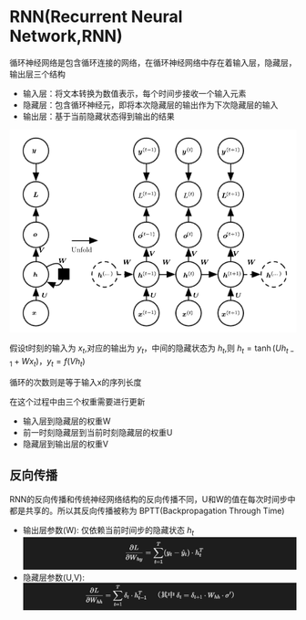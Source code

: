 # RNN(Recurrent Neural Network,RNN)

循环神经网络是包含循环连接的网络，在循环神经网络中存在着输入层，隐藏层，输出层三个结构

- 输入层：将文本转换为数值表示，每个时间步接收一个输入元素
- 隐藏层：包含循环神经元，即将本次隐藏层的输出作为下次隐藏层的输入
- 输出层：基于当前隐藏状态得到输出的结果

![alt text](image.png)

假设t时刻的输入为 $x_t$,对应的输出为 $y_t$，中间的隐藏状态为 $h_t$,则 $h_t = \tanh(U h_{t-1}+ Wx_t)$，$y_t = f(Vh_t)$

循环的次数则是等于输入x的序列长度

在这个过程中由三个权重需要进行更新
- 输入层到隐藏层的权重W
- 前一时刻隐藏层到当前时刻隐藏层的权重U
- 隐藏层到输出层的权重V

## 反向传播

RNN的反向传播和传统神经网络结构的反向传播不同，U和W的值在每次时间步中都是共享的。所以其反向传播被称为 BPTT(Backpropagation Through Time)

- 输出层参数(W): 仅依赖当前时间步的隐藏状态 $h_t$
![alt text](image-1.png)
- 隐藏层参数(U,V): 
![alt text](image-2.png)
